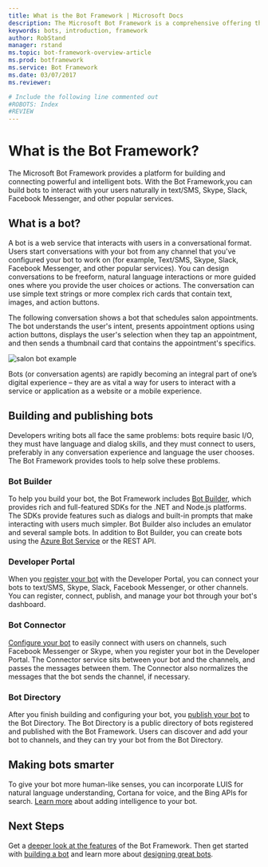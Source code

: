```yaml
---
title: What is the Bot Framework | Microsoft Docs
description: The Microsoft Bot Framework is a comprehensive offering that you use to build and deploy high quality bots.
keywords: bots, introduction, framework
author: RobStand
manager: rstand
ms.topic: bot-framework-overview-article
ms.prod: botframework
ms.service: Bot Framework
ms.date: 03/07/2017
ms.reviewer:

# Include the following line commented out
#ROBOTS: Index
#REVIEW
---
```


# What is the Bot Framework?

The Microsoft Bot Framework provides a platform for building and connecting powerful and intelligent bots. With the Bot Framework,you can build bots to interact with your users naturally in text/SMS, Skype, Slack, Facebook Messenger, and other popular services.

## What is a bot?
A bot is a web service that interacts with users in a conversational format. Users start conversations with your bot from any channel that you've configured your bot to work on (for example, Text/SMS, Skype, Slack, Facebook Messenger, and other popular services). You can design conversations to be freeform, natural language interactions or more guided ones where you provide the user choices or actions. The conversation can use simple text strings or more complex rich cards that contain text, images, and action buttons.

The following conversation shows a bot that schedules salon appointments. The bot understands the user's intent, presents appointment options using action buttons, displays the user's selection when they tap an appointment, and then sends a thumbnail card that contains the appointment's specifics.

![salon bot example](https://docs.botframework.com/en-us/images/connector/salon_bot_example.png)

Bots (or conversation agents) are rapidly becoming an integral part of one’s digital experience – they are as vital a way for users to interact with a service or application as a website or a mobile experience.

## Building and publishing bots
Developers writing bots all face the same problems: bots require basic I/O, they must have language and dialog skills, and they must connect to users, preferably in any conversation experience and language the user chooses. The Bot Framework provides tools to help solve these problems.

### Bot Builder
To help you build your bot, the Bot Framework includes [Bot Builder](bot-framework-botbuilder-overview.md), which provides rich and full-featured SDKs for the .NET and Node.js platforms. The SDKs provide features such as dialogs
and built-in prompts that make interacting with users much simpler. Bot Builder also includes an emulator and several sample bots. In addition to Bot Builder, you can create bots using the [Azure Bot Service](bot-framework-azure-overview.md) or the REST API.

### Developer Portal
When you [register your bot](bot-framework-publish-register.md) with the Developer Portal, you can connect your bots to text/SMS, Skype, Slack, Facebook Messenger, or other channels. You can
register, connect, publish, and manage your bot through your bot's dashboard. 

### Bot Connector
[Configure your bot](bot-framework-publish-configure.md) to  easily connect with users on channels, such Facebook
Messenger or Skype, when you register your bot in the Developer Portal. The Connector service sits between your bot and the channels, 
and passes the messages between them. The Connector also normalizes the messages that the bot sends the channel, 
if necessary.

### Bot Directory
After you finish building and configuring your bot, you [publish your bot](bot-framework-publish-add-to-directory.md) to the Bot Directory. The Bot Directory is a public directory of bots registered and published with the Bot Framework. Users can discover and add your bot to channels, and they can try your bot from the Bot Directory.

## Making bots smarter
To give your bot more human-like senses, you can incorporate LUIS for natural language understanding, 
Cortana for voice, and the Bing APIs for search. [Learn more](intelligent-bots.md) about adding intelligence to your bot.

## Next Steps
Get a [deeper look at the features](bot-framework-overview-how-it-works.md) of the Bot Framework. Then get started with [building a bot](bot-framework-botbuilder-overview.md) and learn more about [designing great bots](design-principles.md).

[NodeGetStarted]:bot-framework-nodejs-getstarted.md
[DotNETGetStarted]:bot-framework-dotnet-getstarted.md

